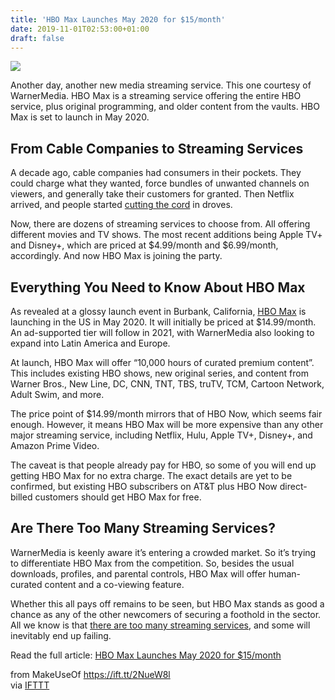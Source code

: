 ```yaml
---
title: 'HBO Max Launches May 2020 for $15/month'
date: 2019-11-01T02:53:00+01:00
draft: false
---
```


![](https://static.makeuseof.com/wp-content/uploads/2019/10/hbo-max-logo.png)

Another day, another new media streaming service. This one courtesy of WarnerMedia. HBO Max is a streaming service offering the entire HBO service, plus original programming, and older content from the vaults. HBO Max is set to launch in May 2020.

From Cable Companies to Streaming Services
------------------------------------------

A decade ago, cable companies had consumers in their pockets. They could charge what they wanted, force bundles of unwanted channels on viewers, and generally take their customers for granted. Then Netflix arrived, and people started [cutting the cord](//www.makeuseof.com/tag/cut-that-cord-how-to-ditch-cable/) in droves.

Now, there are dozens of streaming services to choose from. All offering different movies and TV shows. The most recent additions being Apple TV+ and Disney+, which are priced at $4.99/month and $6.99/month, accordingly. And now HBO Max is joining the party.

Everything You Need to Know About HBO Max
-----------------------------------------

As revealed at a glossy launch event in Burbank, California, [HBO Max](https://www.hbomax.com/) is launching in the US in May 2020. It will initially be priced at $14.99/month. An ad-supported tier will follow in 2021, with WarnerMedia also looking to expand into Latin America and Europe.

At launch, HBO Max will offer “10,000 hours of curated premium content”. This includes existing HBO shows, new original series, and content from Warner Bros., New Line, DC, CNN, TNT, TBS, truTV, TCM, Cartoon Network, Adult Swim, and more.

The price point of $14.99/month mirrors that of HBO Now, which seems fair enough. However, it means HBO Max will be more expensive than any other major streaming service, including Netflix, Hulu, Apple TV+, Disney+, and Amazon Prime Video.

The caveat is that people already pay for HBO, so some of you will end up getting HBO Max for no extra charge. The exact details are yet to be confirmed, but existing HBO subscribers on AT&T plus HBO Now direct-billed customers should get HBO Max for free.

Are There Too Many Streaming Services?
--------------------------------------

WarnerMedia is keenly aware it’s entering a crowded market. So it’s trying to differentiate HBO Max from the competition. So, besides the usual downloads, profiles, and parental controls, HBO Max will offer human-curated content and a co-viewing feature.

Whether this all pays off remains to be seen, but HBO Max stands as good a chance as any of the other newcomers of securing a foothold in the sector. All we know is that [there are too many streaming services](//www.makeuseof.com/tag/too-many-streaming-tv-services/), and some will inevitably end up failing.

Read the full article: [HBO Max Launches May 2020 for $15/month](https://www.makeuseof.com/tag/hbo-max-launch-details/)

  
  
from MakeUseOf https://ift.tt/2NueW8l  
via [IFTTT](https://ifttt.com/?ref=da&site=blogger)
